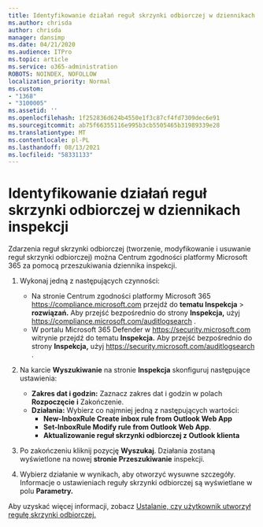 ```yaml
---
title: Identyfikowanie działań reguł skrzynki odbiorczej w dziennikach inspekcji
ms.author: chrisda
author: chrisda
manager: dansimp
ms.date: 04/21/2020
ms.audience: ITPro
ms.topic: article
ms.service: o365-administration
ROBOTS: NOINDEX, NOFOLLOW
localization_priority: Normal
ms.custom:
- "1368"
- "3100005"
ms.assetid: ''
ms.openlocfilehash: 1f252836d624b4550e1f3c87cf4fd7309dec6e91
ms.sourcegitcommit: ab75f66355116e995b3cb5505465b31989339e28
ms.translationtype: MT
ms.contentlocale: pl-PL
ms.lasthandoff: 08/13/2021
ms.locfileid: "58331133"
---
```

# <a name="identify-inbox-rule-activity-in-audit-logs"></a>Identyfikowanie działań reguł skrzynki odbiorczej w dziennikach inspekcji

Zdarzenia reguł skrzynki odbiorczej (tworzenie, modyfikowanie i usuwanie reguł skrzynki odbiorczej) można Centrum zgodności platformy Microsoft 365 za pomocą przeszukiwania dziennika inspekcji.

1. Wykonaj jedną z następujących czynności:
   - Na stronie Centrum zgodności platformy Microsoft 365 <https://compliance.microsoft.com> przejdź do **tematu Inspekcja** \> **rozwiązań.** Aby przejść bezpośrednio do strony **Inspekcja,** użyj <https://compliance.microsoft.com/auditlogsearch> .
   - W portalu Microsoft 365 Defender w <https://security.microsoft.com> witrynie przejdź do tematu **Inspekcja.** Aby przejść bezpośrednio do strony **Inspekcja,** użyj <https://security.microsoft.com/auditlogsearch> .

2. Na karcie **Wyszukiwanie** na stronie **Inspekcja** skonfiguruj następujące ustawienia:
   - **Zakres dat i godzin:** Zaznacz zakres dat i godzin w polach **Rozpoczęcie** **i** Zakończenie.
   - **Działania:** Wybierz co najmniej jedną z następujących wartości:
     - **New-InboxRule Create inbox rule from Outlook Web App**
     - **Set-InboxRule Modify rule from Outlook Web App**.
     - **Aktualizowanie reguł skrzynki odbiorczej z Outlook klienta**

3. Po zakończeniu kliknij pozycję **Wyszukaj**. Działania zostaną wyświetlone na nowej **stronie Przeszukiwanie** inspekcji.

4. Wybierz działanie w wynikach, aby otworzyć wysuwne szczegóły. Informacje o ustawieniach reguły skrzynki odbiorczej są wyświetlane w polu **Parametry.**

Aby uzyskać więcej informacji, zobacz [Ustalanie, czy użytkownik utworzył regułę skrzynki odbiorczej.](https://docs.microsoft.com/microsoft-365/compliance/auditing-troubleshooting-scenarios#determine-if-a-user-created-an-inbox-rule)
